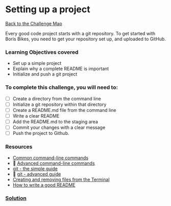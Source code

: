 # Setting up a project

[Back to the Challenge Map](0_challenge_map.md)

Every good code project starts with a git repository. To get started with Boris Bikes, you need to get your repository set up, and uploaded to GitHub.

### Learning Objectives covered
- Set up a simple project
- Explain why a complete README is important
- Initialize and push a git project

### To complete this challenge, you will need to:

- [ ] Create a directory from the command line
- [ ] Initialize a git repository within that directory
- [ ] Create a README.md file from the command line
- [ ] Write a clear README
- [ ] Add the README.md to the staging area
- [ ] Commit your changes with a clear message
- [ ] Push the project to Github.

### Resources
- [Common command-line commands](http://guides.macrumors.com/Terminal)
- :pill: [Advanced command-line commands](https://github.com/makersacademy/course/blob/master/pills/command_line.md)
- [git - the simple guide](http://rogerdudler.github.io/git-guide/)
- :pill: [git - advanced guide](https://github.com/makersacademy/course/blob/master/pills/git.md)
- [Creating and removing files from the Terminal](http://www.techrepublic.com/blog/apple-in-the-enterprise/creating-and-deleting-files-using-the-mac-terminal/)
- [How to write a good README](http://stackoverflow.com/questions/2304863/how-to-write-a-good-readme)


### [Solution](solutions/1.md)
